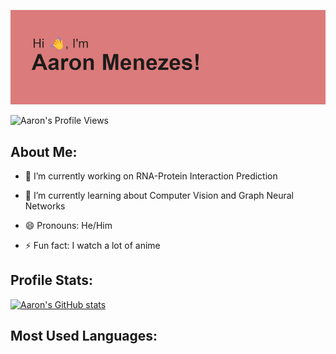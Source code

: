 <!-- ## Hi there 👋, my name is Aaron! -->

![## Hi there 👋, my name is Aaron!](https://raw.githubusercontent.com/aaronrockmenezes/aaronrockmenezes/main/header.png)

![Aaron's Profile Views](https://komarev.com/ghpvc/?username=aaronrockmenezes&color=red&label=Profile+Views&color=DB7B7B)

## About Me:

- 🔭 I’m currently working on RNA-Protein Interaction Prediction

- 🌱 I’m currently learning about Computer Vision and Graph Neural Networks

- 😄 Pronouns: He/Him

- ⚡ Fun fact: I watch a lot of anime

## Profile Stats:
[![Aaron's GitHub stats](https://github-readme-stats.vercel.app/api?username=aaronrockmenezes&theme=radical)](https://github.com/anuraghazra/github-readme-stats)

## Most Used Languages:
